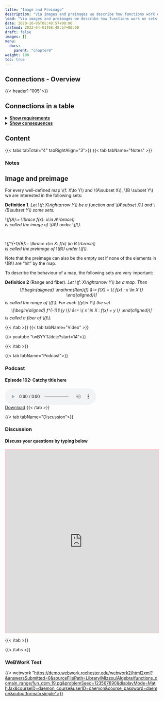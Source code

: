 ```yaml
---
title: "Image and Preimage"
description: "Via images and preimages we describe how functions work on sets."
lead: "Via images and preimages we describe how functions work on sets."
date: 2020-10-06T08:48:57+00:00
lastmod: 2022-04-01T08:48:57+00:00
draft: false
images: []
menu:
  docs:
    parent: "chapter0"
weight: 100
toc: true
---
```


## Connections - Overview

{{< header1 "005">}}

## Connections in a table

<details>
<summary><b><u>Show requirements</u></b></summary>
<div class="table-responsive-sm">
<table class="table">
<thead>
  <tr>
    <th scope="col">Concept</th>
    <th scope="col">Content</th>
  </tr>
</thead>
<tbody>

<tr>
<th scope="row"><a href="../../chapter0/001/">Sets</a></th>
<td>Sets are the basic building blocks for a lot of mathematics. In order to rigorously define numbers and doing real analysis, we need to know how to work with sets.</td>
</tr>
        
<tr>
<th scope="row"><a href="../../chapter0/003/">Maps</a></th>
<td>Maps are the mathematical formulation of machine that gets inputs and generate outputs. On both sides, sets are needed.</td>
</tr>
        
</tbody>
</table>
</div>
</details>

<details>
<summary><b><u>Show consequences</u></b></summary>
<div class="table-responsive-sm">
<table class="table">
<thead>
  <tr>
    <th scope="col">Concept</th>
    <th scope="col">Content</th>
  </tr>
</thead>
<tbody>

<tr>
<th scope="row"><a href="../../chapter1/102/">Boundedness</a></th>
<td>Ein Satz</td>
</tr>
        
<tr>
<th scope="row"><a href="../../chapter0/006/">Injectivity, Surjectivity,
Bijectivity </a></th>
<td>Ein Satz</td>
</tr>
        
</tbody>
</table>
</div>
</details>


## Content

{{< tabs tabTotal="4" tabRightAlign="3">}}
{{< tab tabName="Notes" >}}

### Notes 
<h2 class="unnumbered" id="image-and-preimage">Image and preimage</h2>
<p>For every well-defined map <span class="math inline">\(f: X\to
Y\)</span> and <span class="math inline">\(A\subset X\)</span>, <span
class="math inline">\(B \subset Y\)</span> we are interested in the
following sets:</p>
<div class="Definition">
<p><strong>Definition 1</strong>. <em>Let <span class="math inline">\(f:
X\rightarrow Y\)</span> be a function and <span
class="math inline">\(A\subset X\)</span> and <span
class="math inline">\(B\subset Y\)</span> some sets.</em></p>
<div class="center">
<p><em><span class="math inline">\(f(A):= \lbrace f(x): x\in
A\rbrace\)</span><br />
is called the <em>image</em> of <span class="math inline">\(A\)</span>
under <span class="math inline">\(f\)</span>.</em></p>
</div>
<p><em> <br />
</em></p>
<div class="center">
<p><em><span class="math inline">\(f^{-1}(B):= \lbrace x\in X: f(x) \in
B \rbrace\)</span><br />
is called the <em>preimage</em> of <span
class="math inline">\(B\)</span> under <span
class="math inline">\(f\)</span>.</em></p>
</div>
</div>
<p>Note that the preimage can also be the empty set if none of the
elements in <span class="math inline">\(B\)</span> are “hit” by the
map.</p>
<p>To describe the behaviour of a map, the following sets are very
important:</p>
<div class="Definition">
<p><strong>Definition 2</strong> (Range and fiber). <em>Let <span
class="math inline">\(f: X\rightarrow Y\)</span> be a map. Then <span
class="math display">\[\begin{aligned}
\mathrm{Ran}(f) &amp;:= f(X) = \{ f(x) : x \in X \}
\end{aligned}\]</span> is called the <em>range</em> of <span
class="math inline">\(f\)</span>. For each <span
class="math inline">\(y\in Y\)</span> the set <span
class="math display">\[\begin{aligned}
f^{-1}(\{y \}) &amp;:= \{ x \in X : f(x) = y \} \end{aligned}\]</span>
is called a <em>fiber</em> of <span
class="math inline">\(f\)</span>.</em></p>
</div>


{{< /tab >}}
{{< tab tabName="Video" >}}

{{< youtube "twBYYTJdcjc?start=14">}}

{{< /tab >}}


{{< tab tabName="Podcast">}}
<h3>Podcast</h3>
<h4>Episode 102: Catchy title here</h4>
<audio controls>
  <source src="PODCAST_real" type="audio/wav" />
  Your browser does not support the audio element.
</audio>
<br />
<a href="" class="btn btn-primary btn-lg" download="PODCAST_real"
  >Download</a
>
{{< /tab >}}

{{< tab tabName="Discussion">}}

  <h3>Discussion</h3>
  <h4>Discuss your questions by typing below</h4>

  <iframe
    style="border: 2px solid pink"
    class="embed-responsive-item"
    name="embed_readwrite"
    src="https://pads.rz.tuhh.de/p/"
    width="100%"
    height="600"
  ></iframe>

{{< /tab >}}

{{< /tabs >}}


### WeBWorK Test

{{< webwork "https://demo.webwork.rochester.edu/webwork2/html2xml?&answersSubmitted=0&sourceFilePath=Library/Mizzou/Algebra/functions_domain_range/fun_dom_19.pg&problemSeed=123567890&displayMode=MathJax&courseID=daemon_course&userID=daemon&course_password=daemon&outputformat=simple">}}

